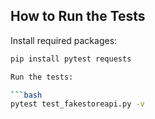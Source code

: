 ## How to Run the Tests

Install required packages:

```bash
pip install pytest requests

Run the tests:

```bash
pytest test_fakestoreapi.py -v